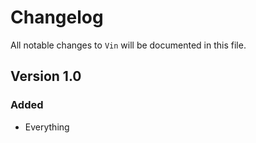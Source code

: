 # Changelog

All notable changes to `Vin` will be documented in this file.

## Version 1.0

### Added
- Everything
